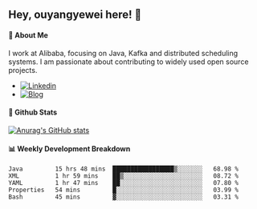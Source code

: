 ## Hey, ouyangyewei here! :wave:

#### :rocket: About Me
I work at Alibaba, focusing on Java, Kafka and distributed scheduling systems. I am passionate about contributing to widely used open source projects.

- [![Linkedin](https://img.shields.io/badge/LinkedIn-ouyangyewei-blue)](https://www.linkedin.com/in/ouyangyewei/)
- [![Blog](https://img.shields.io/badge/Blog-yeweiouyang-orange)](https://blog.csdn.net/yeweiouyang)

#### :star2: Github Stats
[![Anurag's GitHub stats](https://github-readme-stats.vercel.app/api?username=ouyangyewei&show_icons=true&cache_seconds=3600&theme=tokyonight)](https://github.com/anuraghazra/github-readme-stats)

#### :bar_chart: Weekly Development Breakdown
<!--START_SECTION:waka-->
```text
Java         15 hrs 48 mins  █████████████████▒░░░░░░░   68.98 % 
XML          1 hr 59 mins    ██▒░░░░░░░░░░░░░░░░░░░░░░   08.72 % 
YAML         1 hr 47 mins    ██░░░░░░░░░░░░░░░░░░░░░░░   07.80 % 
Properties   54 mins         █░░░░░░░░░░░░░░░░░░░░░░░░   03.99 % 
Bash         45 mins         ▓░░░░░░░░░░░░░░░░░░░░░░░░   03.31 % 
```
<!--END_SECTION:waka-->
